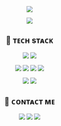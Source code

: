 <p align="center">
<img src="https://capsule-render.vercel.app/api?type=Waving&color=22AAFF&height=200&section=header&text=Yihyun%20Ha&fontSize=90&&fontColor=ffffff" />
</p>


<p align="center">
<img src="https://github-readme-stats.vercel.app/api?username=hyh1016&show_icons=true&theme=github_dark" />
</p>

<h2 align="center">💎 ᴛᴇᴄʜ sᴛᴀᴄᴋ</h3>

<p align="center">
<img src="https://img.shields.io/badge/Java-F69A33?style=flat-square&logo=Java&logoColor=white" />
<img src="https://img.shields.io/badge/Spring-75BC00?style=flat-square&logo=Spring&logoColor=white" />
</p>

<p align="center">
<img src="https://img.shields.io/badge/JavaScript-FFE400?style=flat-square&logo=JavaScript&logoColor=black" />
<img src="https://img.shields.io/badge/TypeScript-002187?style=flat-square&logo=TypeScript&logoColor=white" />
<img src="https://img.shields.io/badge/Nest-ED006D?style=flat-square&logo=NestJs&logoColor=white" />
<img src="https://img.shields.io/badge/React-00B4DB?style=flat-square&logo=React&logoColor=white" />
</p>

<p align="center">
<img src="https://img.shields.io/badge/aws-FF5E00?style=flat-square&logo=Amazon&logoColor=white" />
<img src="https://img.shields.io/badge/MySQL-008299?style=flat-square&logo=mysql&logoColor=white" />
</p>


<h2 align="center">🤝 ᴄᴏɴᴛᴀᴄᴛ ᴍᴇ</h3>
<p align="center">
<a href="mailto:hihyun16@gmail.com"><img src="https://img.shields.io/badge/Gmail-008299?style=flat-square&logo=gmail&logoColor=white" /></a>
<a href="https://devpanpan.tistory.com/"><img src="https://img.shields.io/badge/Tech Blog-000000?style=flat-square&logo=Bloglovin&logoColor=white" /></a>
<a href="#"><img src="https://img.shields.io/badge/Portfolio-C7C4FF?style=flat-square&logo=notion&logoColor=black" /></a>
</p>
